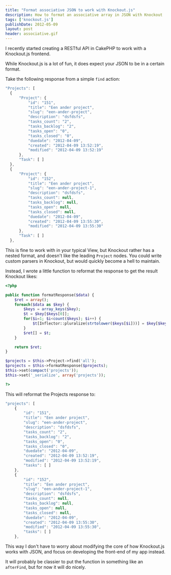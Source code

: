```yaml
---
title: "Format associative JSON to work with Knockout.js"
description: How to format an associative array in JSON with Knockout
tags: ['knockout.js']
publishDate: 2012-05-09
layout: post
header: associative.gif
---
```


I recently started creating a RESTful API in CakePHP to work with a Knockout.js frontend.

While Knockout.js is a lot of fun, it does expect your JSON to be in a certain format.

Take the following response from a simple `find` action:

```javascript
"Projects": [
  {
      "Project": {
          "id": "151",
          "title": "Een ander project",
          "slug": "een-ander-project",
          "description": "dsfdsfs",
          "tasks_count": "2",
          "tasks_backlog": "2",
          "tasks_open": "0",
          "tasks_closed": "0",
          "duedate": "2012-04-09",
          "created": "2012-04-09 13:52:19",
          "modified": "2012-04-09 13:52:19"
      },
      "Task": [ ]
  },
  {
      "Project": {
          "id": "152",
          "title": "Een ander project",
          "slug": "een-ander-project-1",
          "description": "dsfdsfs",
          "tasks_count": null,
          "tasks_backlog": null,
          "tasks_open": null,
          "tasks_closed": null,
          "duedate": "2012-04-09",
          "created": "2012-04-09 13:55:30",
          "modified": "2012-04-09 13:55:30"
      },
      "Task": [ ]
  },
```

This is fine to work with in your typical View, but Knockout rather has a nested format, and doesn't like the leading `Project` nodes. You could write custom parsers in Knockout, but would quickly become a hell to maintain.

Instead, I wrote a little function to reformat the response to get the result Knockout likes:

```php
<?php

public function formatResponse($data) {
    $ret = array();
    foreach($data as $key) {
        $keys = array_keys($key);
        $t = $key[$keys[0]];
        for($i=1; $i<count($keys); $i++) {
            $t[Inflector::pluralize(strtolower($keys[$i]))] = $key[$keys[$i]];
        }
        $ret[] = $t;
    }

    return $ret;
}

$projects = $this->Project->find('all');
$projects = $this->formatResponse($projects);
$this->set(compact('projects'));
$this->set('_serialize', array('projects'));

?>
```

This will reformat the Projects response to:

```javascript
"projects": [
    {
        "id": "151",
        "title": "Een ander project",
        "slug": "een-ander-project",
        "description": "dsfdsfs",
        "tasks_count": "2",
        "tasks_backlog": "2",
        "tasks_open": "0",
        "tasks_closed": "0",
        "duedate": "2012-04-09",
        "created": "2012-04-09 13:52:19",
        "modified": "2012-04-09 13:52:19",
        "tasks": [ ]
    },
    {
        "id": "152",
        "title": "Een ander project",
        "slug": "een-ander-project-1",
        "description": "dsfdsfs",
        "tasks_count": null,
        "tasks_backlog": null,
        "tasks_open": null,
        "tasks_closed": null,
        "duedate": "2012-04-09",
        "created": "2012-04-09 13:55:30",
        "modified": "2012-04-09 13:55:30",
        "tasks": [ ]
    },
```

This way I don't have to worry about modifying the core of how Knockout.js works with JSON, and focus on developing the front-end of my app instead.

It will probably be classier to put the function in something like an `afterFind`, but for now it will do nicely.

